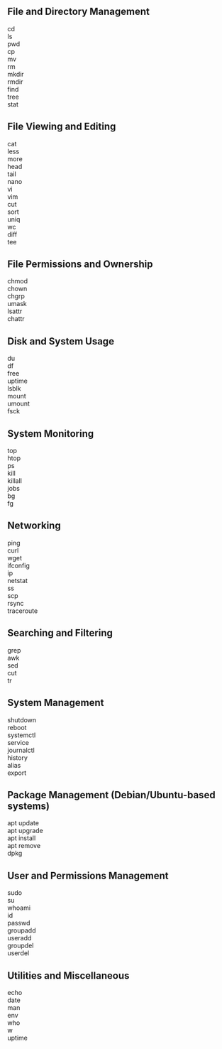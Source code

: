 ## **File and Directory Management**
cd  
ls  
pwd  
cp  
mv  
rm  
mkdir  
rmdir  
find  
tree  
stat  

## **File Viewing and Editing**
cat  
less  
more  
head  
tail  
nano  
vi  
vim  
cut  
sort  
uniq  
wc  
diff  
tee  

## **File Permissions and Ownership**
chmod  
chown  
chgrp  
umask  
lsattr  
chattr  

## **Disk and System Usage**
du  
df  
free  
uptime  
lsblk  
mount  
umount  
fsck  

## **System Monitoring**
top  
htop  
ps  
kill  
killall  
jobs  
bg  
fg  

## **Networking**
ping  
curl  
wget  
ifconfig  
ip  
netstat  
ss  
scp  
rsync  
traceroute  

## **Searching and Filtering**
grep  
awk  
sed  
cut  
tr  

## **System Management**
shutdown  
reboot  
systemctl  
service  
journalctl  
history  
alias  
export  

## **Package Management (Debian/Ubuntu-based systems)**
apt update  
apt upgrade  
apt install  
apt remove  
dpkg  

## **User and Permissions Management**
sudo  
su  
whoami  
id  
passwd  
groupadd  
useradd  
groupdel  
userdel  

## **Utilities and Miscellaneous**
echo  
date  
man  
env  
who  
w  
uptime  
